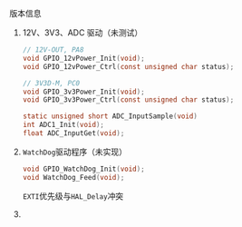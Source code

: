版本信息

1. 12V、3V3、ADC 驱动（未测试）
   ```c
   // 12V-OUT, PA8
   void GPIO_12vPower_Init(void);
   void GPIO_12vPower_Ctrl(const unsigned char status);
   
   // 3V3D-M, PC0
   void GPIO_3v3Power_Init(void);
   void GPIO_3v3Power_Ctrl(const unsigned char status);
   
   static unsigned short ADC_InputSample(void)
   int ADC1_Init(void);
   float ADC_InputGet(void);
   ```

2. `WatchDog`驱动程序（未实现）

   ```c
   void GPIO_WatchDog_Init(void);
   void WatchDog_Feed(void);
   ```

   `EXTI`优先级与`HAL_Delay`冲突

3. 